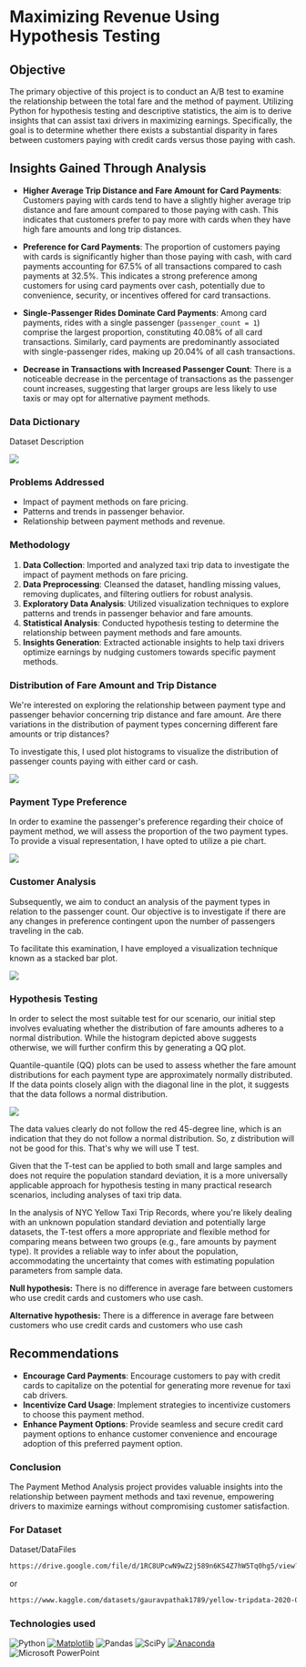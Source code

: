 # Maximizing Revenue Using Hypothesis Testing

## Objective

The primary objective of this project is to conduct an A/B test to examine the relationship between the total fare and the method of payment. Utilizing Python for hypothesis testing and descriptive statistics, the aim is to derive insights that can assist taxi drivers in maximizing earnings. Specifically, the goal is to determine whether there exists a substantial disparity in fares between customers paying with credit cards versus those paying with cash.

## Insights Gained Through Analysis

- **Higher Average Trip Distance and Fare Amount for Card Payments**: Customers paying with cards tend to have a slightly higher average trip distance and fare amount compared to those paying with cash. This indicates that customers prefer to pay more with cards when they have high fare amounts and long trip distances.

- **Preference for Card Payments**: The proportion of customers paying with cards is significantly higher than those paying with cash, with card payments accounting for 67.5% of all transactions compared to cash payments at 32.5%. This indicates a strong preference among customers for using card payments over cash, potentially due to convenience, security, or incentives offered for card transactions.

- **Single-Passenger Rides Dominate Card Payments**: Among card payments, rides with a single passenger (`passenger_count = 1`) comprise the largest proportion, constituting 40.08% of all card transactions. Similarly, card payments are predominantly associated with single-passenger rides, making up 20.04% of all cash transactions.

- **Decrease in Transactions with Increased Passenger Count**: There is a noticeable decrease in the percentage of transactions as the passenger count increases, suggesting that larger groups are less likely to use taxis or may opt for alternative payment methods.



### Data Dictionary

Dataset Description

<img src="Pics\data_dictionary_trip_records_yellow_pages-to-jpg-0001.jpg">

### Problems Addressed

- Impact of payment methods on fare pricing.
- Patterns and trends in passenger behavior.
- Relationship between payment methods and revenue.

### Methodology

1. **Data Collection**: Imported and analyzed taxi trip data to investigate the impact of payment methods on fare pricing.
2. **Data Preprocessing**: Cleansed the dataset, handling missing values, removing duplicates, and filtering outliers for robust analysis.
3. **Exploratory Data Analysis**: Utilized visualization techniques to explore patterns and trends in passenger behavior and fare amounts.
4. **Statistical Analysis**: Conducted hypothesis testing to determine the relationship between payment methods and fare amounts.
5. **Insights Generation**: Extracted actionable insights to help taxi drivers optimize earnings by nudging customers towards specific payment methods.



### Distribution of Fare Amount and Trip Distance

We're interested on exploring the relationship between payment type and passenger behavior concerning trip distance and fare amount. Are there variations in the distribution of payment types concerning different fare amounts or trip distances?

To investigate this, I used plot histograms to visualize the distribution of passenger counts paying with either card or cash.

<img src="Pics\Distribution.png">


### Payment Type Preference

In order to examine the passenger's preference regarding their choice of payment method, we will assess the proportion of the two payment types. To provide a visual representation, I have opted to utilize a pie chart.


<img src="Pics\PieChart.png">


### Customer Analysis

Subsequently, we aim to conduct an analysis of the payment types in relation to the passenger count. Our objective is to investigate if there are any changes in preference contingent upon the number of passengers traveling in the cab.

To facilitate this examination, I have employed a visualization technique known as a stacked bar plot.

<img src="Pics\Cust_Analysis.png">

### Hypothesis Testing

In order to select the most suitable test for our scenario, our initial step involves evaluating whether the distribution of fare amounts adheres to a normal distribution. While the histogram depicted above suggests otherwise, we will further confirm this by generating a QQ plot.

Quantile-quantile (QQ) plots can be used to assess whether the fare amount distributions for each payment type are approximately normally distributed. If the data points closely align with the diagonal line in the plot, it suggests that the data follows a normal distribution.


<img src="Pics\Hypothesis Testing.png">

The data values clearly do not follow the red 45-degree line, which is an indication that they do not follow a normal distribution. So, z distribution will not be good for this. That's why we will use T test.

Given that the T-test can be applied to both small and large samples and does not require the population standard deviation, it is a more universally applicable approach for hypothesis testing in many practical research scenarios, including analyses of taxi trip data.

In the analysis of NYC Yellow Taxi Trip Records, where you're likely dealing with an unknown population standard deviation and potentially large datasets, the T-test offers a more appropriate and flexible method for comparing means between two groups (e.g., fare amounts by payment type). It provides a reliable way to infer about the population, accommodating the uncertainty that comes with estimating population parameters from sample data.

**Null hypothesis:** There is no difference in average fare between customers who use credit cards and customers who use cash.

**Alternative hypothesis:** There is a difference in average fare between customers who use credit cards and customers who use cash

## Recommendations

- **Encourage Card Payments**: Encourage customers to pay with credit cards to capitalize on the potential for generating more revenue for taxi cab drivers.
- **Incentivize Card Usage**: Implement strategies to incentivize customers to choose this payment method.
- **Enhance Payment Options**: Provide seamless and secure credit card payment options to enhance customer convenience and encourage adoption of this preferred payment option.

### Conclusion

The Payment Method Analysis project provides valuable insights into the relationship between payment methods and taxi revenue, empowering drivers to maximize earnings without compromising customer satisfaction.

### For Dataset

Dataset/DataFiles

```bash
https://drive.google.com/file/d/1RC8UPcwN9wZ2j589n6KS4Z7hW5Tq0hg5/view?usp=sharing
```
or 
```bash
https://www.kaggle.com/datasets/gauravpathak1789/yellow-tripdata-2020-01
```


### **Technologies used**
![Python](https://img.shields.io/badge/python-3670A0?style=for-the-badge&logo=python&logoColor=ffdd54)
[![Matplotlib](https://custom-icon-badges.demolab.com/badge/Matplotlib-71D291?logo=matplotlib&logoColor=fff)](#)
![Pandas](https://img.shields.io/badge/pandas-%23150458.svg?style=for-the-badge&logo=pandas&logoColor=white)
![SciPy](https://img.shields.io/badge/SciPy-%230C55A5.svg?style=for-the-badge&logo=scipy&logoColor=%white)
[![Anaconda](https://img.shields.io/badge/Anaconda-44A833?logo=anaconda&logoColor=fff)](#)
![Microsoft PowerPoint](https://img.shields.io/badge/Microsoft_PowerPoint-B7472A?style=for-the-badge&logo=microsoft-powerpoint&logoColor=white)

